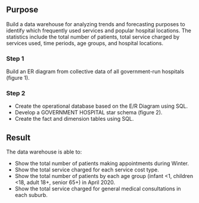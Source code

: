 ## Purpose
Build a data warehouse for analyzing trends and forecasting purposes to identify which frequently used services and popular hospital locations. The statistics include the total number of patients, total service charged by services used, time periods, age groups, and hospital locations.

### Step 1
Build an ER diagram from collective data of all government-run hospitals (figure 1).

### Step 2
- Create the operational database based on the E/R Diagram using SQL.
- Develop a GOVERNMENT HOSPITAL star schema (figure 2).
- Create the fact and dimension tables using SQL.

## Result
The data warehouse is able to:
- Show the total number of patients making appointments during Winter.
- Show the total service charged for each service cost type.
- Show the total number of patients by each age group (infant <1, children <18, adult 18+, senior 65+) in April 2020.
- Show the total service charged for general medical consultations in each suburb.





